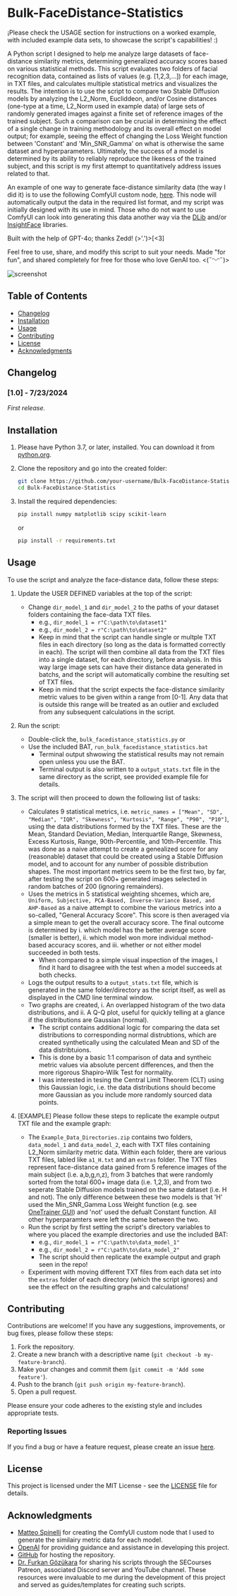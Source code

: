 # Bulk-FaceDistance-Statistics

¡Please check the USAGE section for instructions on a worked example, with included example data sets, to showcase the script's capabilities! :)

A Python script I designed to help me analyze large datasets of face-distance similarity metrics, determining generalized accuracy scores based on various statistical methods. This script evaluates two folders of facial recognition data, contained as lists of values (e.g. \[1,2,3,...\]) for each image, in TXT files, and calculates multiple statistical metrics and visualizes the results. The intention is to use the script to compare two Stable Diffusion models by analyzing the L2_Norm, Eucliddeon, and/or Cosine distances (one-type at a time, L2_Norm used in example data) of large sets of randomly generated images against a finite set of reference images of the trained subject. Such a comparison can be crucial in determining the effect of a single change in training methodology and its overall effect on model output; for example, seeing the effect of changing the Loss Weight function between 'Constant' and 'Min_SNR_Gamma' on what is otherwise the same dataset and hyperparameters. Ultimately, the success of a model is determined by its ability to reliably reproduce the likeness of the trained subject, and this script is my first attempt to quantitatively address issues related to that.

An example of one way to generate face-distance similarity data (the way I did it) is to use the following ComfyUI custom node, [here](https://github.com/cubiq/ComfyUI_FaceAnalysis).
This node will automatically output the data in the required list format, and my script was initially designed with its use in mind. Those who do not want to use ComfyUI can look into generating this data another way via the [DLib](http://dlib.net/) and/or [InsightFace](https://github.com/deepinsight/insightface) libraries.

Built with the help of GPT-4o; thanks Zedd! (>'.')>[<3] 

Feel free to use, share, and modify this script to suit your needs.
Made "for fun", and shared completely for free for those who love GenAI too.
<(˶ᵔᵕᵔ˶)>

![screenshot](Example_Figure_0.png)

## Table of Contents

- [Changelog](#changelog)
- [Installation](#installation)
- [Usage](#usage)
- [Contributing](#contributing)
- [License](#license)
- [Acknowledgments](#acknowledgments)

## Changelog

### [1.0] - 7/23/2024
_First release._

## Installation

1. Please have Python 3.7, or later, installed. You can download it from [python.org](https://www.python.org/downloads/).

2. Clone the repository and go into the created folder:
    ```sh
    git clone https://github.com/your-username/Bulk-FaceDistance-Statistics.git
    cd Bulk-FaceDistance-Statistics
    ```

3. Install the required dependencies:
    ```sh
    pip install numpy matplotlib scipy scikit-learn
    ```
    or
    ```sh
    pip install -r requirements.txt
    ```
    
## Usage

To use the script and analyze the face-distance data, follow these steps:

1. Update the USER DEFINED variables at the top of the script:
    - Change `dir_model_1` and `dir_model_2` to the paths of your dataset folders containing the face-data TXT files.
        * e.g., `dir_model_1 = r"C:\path\to\dataset1"`
        * e.g., `dir_model_2 = r"C:\path\to\dataset2"`
        * Keep in mind that the script can handle single or multple TXT files in each directory (so long as the data is formatted correctly in each). The script will then combine all data from the TXT files into a single dataset, for each directory, before analysis. In this way large image sets can have their distance data generated in batchs, and the script will automatically combine the resulting set of TXT files.
        * Keep in mind that the script expects the face-distance similarity metric values to be given within a range from \[0-1\]. Any data that is outside this range will be treated as an outlier and excluded from any subsequent calculations in the script.

2. Run the script:
    - Double-click the, `bulk_facedistance_statistics.py`
   or
    - Use the included BAT, `run_bulk_facedistance_statistics.bat`
        * Terminal output shwowing the statistical results may not remain open unless you use the BAT.
        * Terminal output is also written to a `output_stats.txt` file in the same directory as the script, see provided example file for details.

3. The script will then proceed to down the following list of tasks:
    - Calculates 9 statistical metrics, i.e. `metric_names = ["Mean", "SD", "Median", "IQR", "Skewness", "Kurtosis", "Range", "P90", "P10"]`, using the data distributions formed by the TXT files.
    These are the Mean, Standard Deviation, Median, Interquartile Range, Skewness, Excess Kurtosis, Range, 90th-Percentile, and 10th-Percentile. This was done as a naive attempt to create a genealized score for any (reasonable) dataset that could be created using a Stable Diffusion model, and to account for any number of possible distribution shapes. The most important metrics seem to be the first two, by far, after testing the script on 600+ generated images selected in random batches of 200 (ignoring remainders).
    - Uses the metrics in 5 statistical weighting shcemes, which are, `Uniform, Subjective, PCA-Based, Inverse-Variance Based, and AHP-Based` as a naive attempt to combine the various metrics into a so-called, "General Accuracy Score". This score is then averaged via a simple mean to get the overall accuracy score. The final outcome is determined by i. which model has the better average score (smaller is better), ii. which model won more individual method-based accuracy scores, and iii. whether or not either model succeeded in both tests.
        * When compared to a simple visual inspection of the images, I find it hard to disagree with the test when a model succeeds at both checks.
    - Logs the output results to a `output_stats.txt` file, which is generated in the same folder/directory as the script itself, as well as displayed in the CMD line terminal window.
    - Two graphs are created, i. An overlapped histogram of the two data distributions, and ii. A Q-Q plot, useful for quickly telling at a glance if the distributions are Gaussian (normal).
        * The script contains additional logic for comparing the data set distributions to corresponding normal distrubtions, which are created synthetically using the calculated Mean and SD of the data distribtuions.
        * This is done by a basic 1:1 comparison of data and syntheic metric values via absolute percent differences, and then the more rigorous Shapiro-Wilk Test for normality.
        * I was interested in tesing the Central Limit Theorem (CLT) using this Gaussian logic, i.e. the data distributions should become more Gaussian as you include more randomly sourced data points.

4. \[EXAMPLE\] Please follow these steps to replicate the example output TXT file and the example graph:
    - The `Example_Data_Directories.zip` contains two folders, `data_model_1` and `data_model_2`, each with TXT files containing L2_Norm similarity metric data. Within each folder, there are various TXT files, labled like `a1_H.txt` and an `extras` folder. The TXT files represent face-distance data gained from 5 reference images of the main subject (i.e. a,b,g,n,z), from 3 batches that were randomly sorted from the total 600+ image data (i.e. 1,2,3), and from two seperate Stable Diffusion models trained on the same dataset (i.e. H and not). The only difference between these two models is that 'H' used the Min_SNR_Gamma Loss Weight function (e.g. see [OneTrainer GUI](https://github.com/Nerogar/OneTrainer)) and 'not' used the defualt Constant function. All other hyperparamters were left the same between the two.
    - Run the script by first setting the script's directory variables to where you placed the example directories and use the included BAT:
        * e.g., `dir_model_1 = r"C:\path\to\data_model_1"`
        * e.g., `dir_model_2 = r"C:\path\to\data_model_2"`
        * The script should then replicate the example output and graph seen in the repo!
    - Experiment with moving different TXT files from each data set into the `extras` folder of each directory (which the script ignores) and see the effect on the resulting graphs and calculations!

## Contributing

Contributions are welcome! If you have any suggestions, improvements, or bug fixes, please follow these steps:

1. Fork the repository.
2. Create a new branch with a descriptive name (`git checkout -b my-feature-branch`).
3. Make your changes and commit them (`git commit -m 'Add some feature'`).
4. Push to the branch (`git push origin my-feature-branch`).
5. Open a pull request.

Please ensure your code adheres to the existing style and includes appropriate tests.

### Reporting Issues

If you find a bug or have a feature request, please create an issue [here](https://github.com/klromans557/Bulk-FaceDistance-Statistics/issues).

## License

This project is licensed under the MIT License - see the [LICENSE](LICENSE) file for details.

## Acknowledgments

- [Matteo Spinelli](https://github.com/cubiq/ComfyUI_FaceAnalysis) for creating the ComfyUI custom node that I used to generate the similairy metric data for each model.
- [OpenAI](https://www.openai.com) for providing guidance and assistance in developing this project.
- [GitHub](https://github.com) for hosting the repository.
- [Dr. Furkan Gözükara](https://www.patreon.com/SECourses/posts) for sharing his scripts through the SECourses Patreon, associated Discord server and YouTube channel.
  These resources were invaluable to me during the development of this project and served as guides/templates for creating such scripts.
